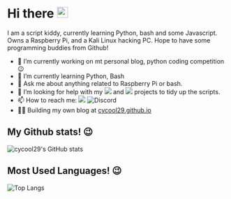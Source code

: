 # Hi there <a href="https://github.com/cycool29/cycool29"><img src="https://media.giphy.com/media/hvRJCLFzcasrR4ia7z/giphy.gif" width="25px"></a> 

I am a script kiddy, currently learning Python, bash and some Javascript. 
Owns a Raspberry Pi, and a Kali Linux hacking PC.
Hope to have some programming buddies from Github! 

- 🔭  I’m currently working on mt personal blog, python coding competition 😉
- 🌱  I’m currently learning Python, Bash
- 💬  Ask me about anything related to Raspberry Pi or bash.
- 🤔 I’m looking for help with my [<img src="https://img.shields.io/static/v1?label=Github&message=whatsapp-for-linux&color=success&logo=github">](https://github.com/cycool29/whatsapp-for-linux) and [<img src="https://img.shields.io/static/v1?label=Github&message=microsoft-teams-for-linux&color=success&logo=github">](https://github.com/cycool29/microsoft-teams-for-linux) projects to tidy up the scripts.
- 📫  How to reach me: [<img src="https://img.shields.io/static/v1?label=Gmail&message=cycool29@gmail.com&color=success&logo=gmail">](mailto:cycool29@gmail.com) ![Discord](https://img.shields.io/static/v1?label=Discord&message=cycool29%20%239961&color=success&logo=discord)
- 👨‍💻  Building my own blog at [cycool29.github.io](https://cycool29.github.io)



## My Github stats! 😉
![cycool29's GitHub stats](https://github-readme-stats.vercel.app/api?username=cycool29&show_icons=true&theme=dark&title_color=00ff00&text_color=00ff00&icon_color=00ff00&border_color=00ff00&bg_color=000000)

## Most Used Languages! 😉
![Top Langs](https://github-readme-stats.vercel.app/api/top-langs/?username=cycool29&exclude_repo=cycool29,cycool29.github.io&title_color=00ff00&text_color=00ff00&icon_color=00ff00&border_color=00ff00&bg_color=000000)



<!--
**cycool29/cycool29** is a ✨ _special_ ✨ repository because its `README.md` (this file) appears on your GitHub profile.

Here are some ideas to get you started:

- 🔭 I’m currently working on ...
- 🌱 I’m currently learning ...
- 👯 I’m looking to collaborate on ...
- 🤔 I’m looking for help with ...
- 💬 Ask me about ...
- 📫 How to reach me: ...
- 😄 Pronouns: ...
- ⚡ Fun fact: ...
-->
